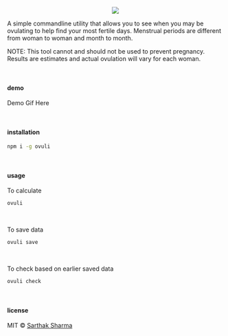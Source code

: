 <p align="center">
 <img src="https://user-images.githubusercontent.com/3650216/73588142-4d1d7180-44eb-11ea-8ace-75d4e69c8a43.png"/>
</p>

A simple commandline utility that allows you to see when you may be ovulating to help find your most fertile days. Menstrual periods are different from woman to woman and month to month.

NOTE: This tool cannot and should not be used to prevent pregnancy. Results are estimates and actual ovulation will vary for each woman.

&nbsp;

#### demo

<p align="center">
  <!-- <img src="./demo.svg"> -->
  <p>Demo Gif Here</p>
</p>

&nbsp;

#### installation

```sh
npm i -g ovuli
```

&nbsp;

#### usage

To calculate
```sh
ovuli
```

&nbsp;

To save data
```sh
ovuli save
```

&nbsp;

To check based on earlier saved data
```sh
ovuli check
```

&nbsp;

#### license

MIT © [Sarthak Sharma](https://github.com/sarthology)
